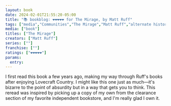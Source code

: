 ```yaml
---
layout: book
date: 2024-02-01T21:55:20-05:00
title: "📚 bookblog: ❤️❤️❤️❤️❤️ for The Mirage, by Matt Ruff"
tags: ["media","Communities","The Mirage","Matt Ruff","alternate history","Iraq War"]
media: ["book"]
titles: ["The Mirage"]
creators: ["Matt Ruff"]
series: [""]
franchise: [""]
ratings: ["❤️❤️❤️❤️❤️"]
params:
  entry:
---
```


I first read this book a few years ago, making my way through Ruff's books after enjoying Lovecraft Country. I might like this one just as much—it's bizarre to the point of absurdity but in a way that gets you to think. This reread was inspired by picking up a copy of my own from the clearance section of my favorite independent bookstore, and I'm really glad I own it.

